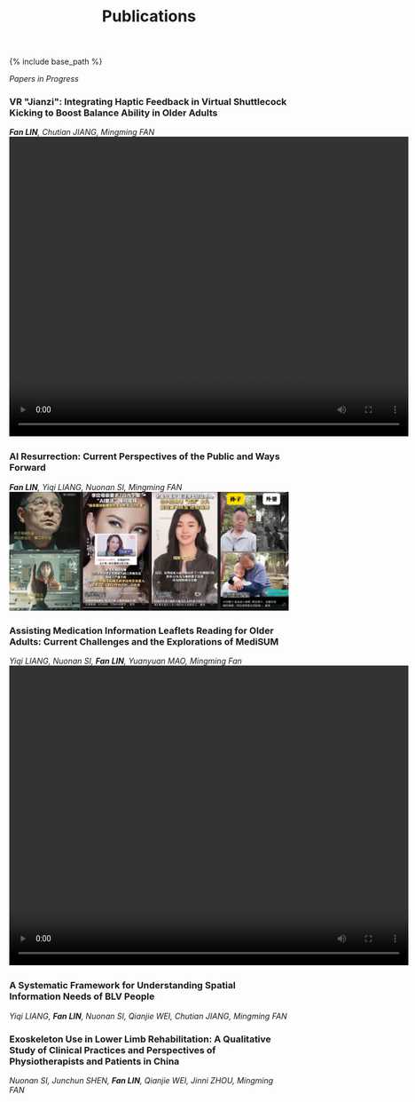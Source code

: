 ﻿---
layout: archive
title: "Publications"
permalink: /publications/
author_profile: true
---

{% include base_path %}

*Papers in Progress*
### VR "Jianzi": Integrating Haptic Feedback in Virtual Shuttlecock Kicking to Boost Balance Ability in Older Adults
***Fan LIN**, Chutian JIANG, Mingming FAN*
<video width='720' height='540' controls><source src='/files/shuttlecock.mp4'>

### AI Resurrection: Current Perspectives of the Public and Ways Forward
***Fan LIN**, Yiqi LIANG, Nuonan SI, Mingming FAN*
<img src='/images/pub2.jpg'>

### Assisting Medication Information Leaflets Reading for Older Adults: Current Challenges and the Explorations of MediSUM
*Yiqi LIANG, Nuonan SI, **Fan LIN**, Yuanyuan MAO, Mingming Fan*
<video width='720' height='540' controls><source src='/files/medisum.mp4'>

### A Systematic Framework for Understanding Spatial Information Needs of BLV People
*Yiqi LIANG, **Fan LIN**, Nuonan SI, Qianjie WEI, Chutian JIANG, Mingming FAN*

### Exoskeleton Use in Lower Limb Rehabilitation: A Qualitative Study of Clinical Practices and Perspectives of Physiotherapists and Patients in China
*Nuonan SI, Junchun SHEN, **Fan LIN**, Qianjie WEI, Jinni ZHOU, Mingming FAN*

